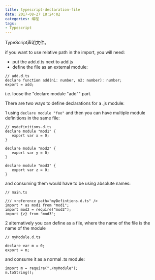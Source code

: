 ```yaml
---
title: typescript-declaration-file
date: 2017-08-27 18:24:02
categories: 编程
tags:
- Typescript
---
```



TypeScript声明文件。

<!-- more -->


if you want to use relative path in the import, you will need:

- put the add.d.ts next to add.js
- define the file as an external module:

```
// add.d.ts
declare function add(n1: number, n2: number): number;
export = add;
```

i.e. loose the "declare module "add"" part.

There are two ways to define declarations for a .js module:

1 using `declare module "foo"` and then you can have multiple module definitions in the same file:

```
// mydefinitions.d.ts
declare module "mod1" {
   export var x = 0;
}

declare module "mod2" {
   export var y = 0;
}

declare module "mod3" {
   export var z = 0;
}
```

and consuming them would have to be using absolute names:

```
// main.ts

/// <reference path="myDefintions.d.ts" />
import * as mod1 from "mod1";
import mod2 = require("mod2");
import {z} from "mod3";
```

2 alternatively you can define as a file, where the name of the file is the name of the module

```
// myModule.d.ts

declare var m = 0;
export = m;
```

and consume it as a normal .ts module:

```
import m = require("./myModule");
m.toString();
```
